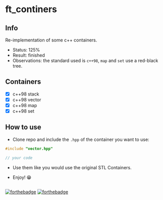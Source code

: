 # ft_continers

## Info

Re-implementation of some c++ containers.

- Status: 125%
- Result: finished
- Observations: the standard used is `c++98`, `map` and `set` use a red-black tree.

## Containers

- [x] c++98 stack
- [x] c++98 vector
- [x] c++98 map
- [x] c++98 set

## How to use

- Clone repo and include the `.hpp` of the container you want to use:

```c
#include "vector.hpp"

// your code

```

- Use them like you would use the original STL Containers.

- Enjoy! 😁

##
[![forthebadge](https://forthebadge.com/images/badges/made-with-c-plus-plus.svg)](https://forthebadge.com)
[![forthebadge](https://forthebadge.com/images/badges/check-it-out.svg)](https://forthebadge.com)
